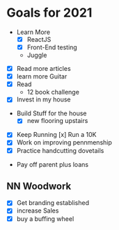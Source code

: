 # Goals for 2021
- Learn More
  - [x] ReactJS
  - [x] Front-End testing
  - Juggle
- [x] Read more articles
- [x] learn more Guitar
- [x] Read
  - 12 book challenge
- [x] Invest in my house
- Build Stuff for the house
  - [x] new flooring upstairs
- [x] Keep Running
	[x] Run a 10K
- [x] Work on improving pennmenship
- [x] Practice handcutting dovetails
- Pay off parent plus loans

## NN Woodwork
- [x] Get branding established
- [x] increase Sales
- [x] buy a buffing wheel
